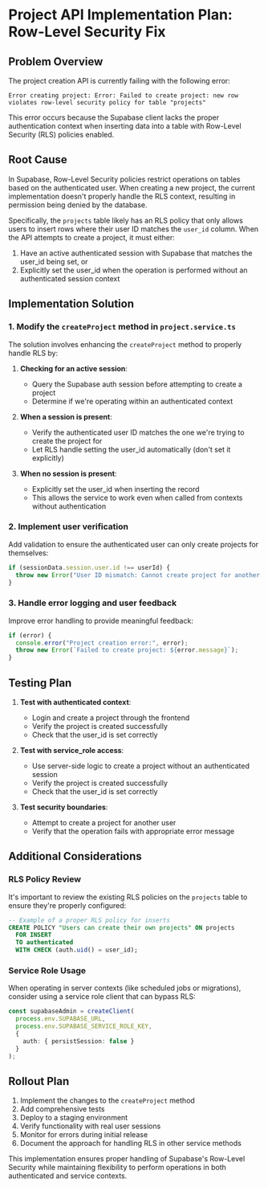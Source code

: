 # Project API Implementation Plan: Row-Level Security Fix

## Problem Overview

The project creation API is currently failing with the following error:
```
Error creating project: Error: Failed to create project: new row violates row-level security policy for table "projects"
```

This error occurs because the Supabase client lacks the proper authentication context when inserting data into a table with Row-Level Security (RLS) policies enabled.

## Root Cause

In Supabase, Row-Level Security policies restrict operations on tables based on the authenticated user. When creating a new project, the current implementation doesn't properly handle the RLS context, resulting in permission being denied by the database.

Specifically, the `projects` table likely has an RLS policy that only allows users to insert rows where their user ID matches the `user_id` column. When the API attempts to create a project, it must either:

1. Have an active authenticated session with Supabase that matches the user_id being set, or
2. Explicitly set the user_id when the operation is performed without an authenticated session context

## Implementation Solution

### 1. Modify the `createProject` method in `project.service.ts`

The solution involves enhancing the `createProject` method to properly handle RLS by:

1. **Checking for an active session**:
   - Query the Supabase auth session before attempting to create a project
   - Determine if we're operating within an authenticated context

2. **When a session is present**:
   - Verify the authenticated user ID matches the one we're trying to create the project for
   - Let RLS handle setting the user_id automatically (don't set it explicitly)

3. **When no session is present**:
   - Explicitly set the user_id when inserting the record
   - This allows the service to work even when called from contexts without authentication

### 2. Implement user verification

Add validation to ensure the authenticated user can only create projects for themselves:

```typescript
if (sessionData.session.user.id !== userId) {
  throw new Error("User ID mismatch: Cannot create project for another user");
}
```

### 3. Handle error logging and user feedback

Improve error handling to provide meaningful feedback:

```typescript
if (error) {
  console.error("Project creation error:", error);
  throw new Error(`Failed to create project: ${error.message}`);
}
```

## Testing Plan

1. **Test with authenticated context**:
   - Login and create a project through the frontend
   - Verify the project is created successfully
   - Check that the user_id is set correctly

2. **Test with service_role access**:
   - Use server-side logic to create a project without an authenticated session
   - Verify the project is created successfully
   - Check that the user_id is set correctly

3. **Test security boundaries**:
   - Attempt to create a project for another user
   - Verify that the operation fails with appropriate error message

## Additional Considerations

### RLS Policy Review

It's important to review the existing RLS policies on the `projects` table to ensure they're properly configured:

```sql
-- Example of a proper RLS policy for inserts
CREATE POLICY "Users can create their own projects" ON projects
  FOR INSERT
  TO authenticated
  WITH CHECK (auth.uid() = user_id);
```

### Service Role Usage

When operating in server contexts (like scheduled jobs or migrations), consider using a service role client that can bypass RLS:

```typescript
const supabaseAdmin = createClient(
  process.env.SUPABASE_URL,
  process.env.SUPABASE_SERVICE_ROLE_KEY,
  {
    auth: { persistSession: false }
  }
);
```

## Rollout Plan

1. Implement the changes to the `createProject` method
2. Add comprehensive tests
3. Deploy to a staging environment
4. Verify functionality with real user sessions
5. Monitor for errors during initial release
6. Document the approach for handling RLS in other service methods

This implementation ensures proper handling of Supabase's Row-Level Security while maintaining flexibility to perform operations in both authenticated and service contexts.
